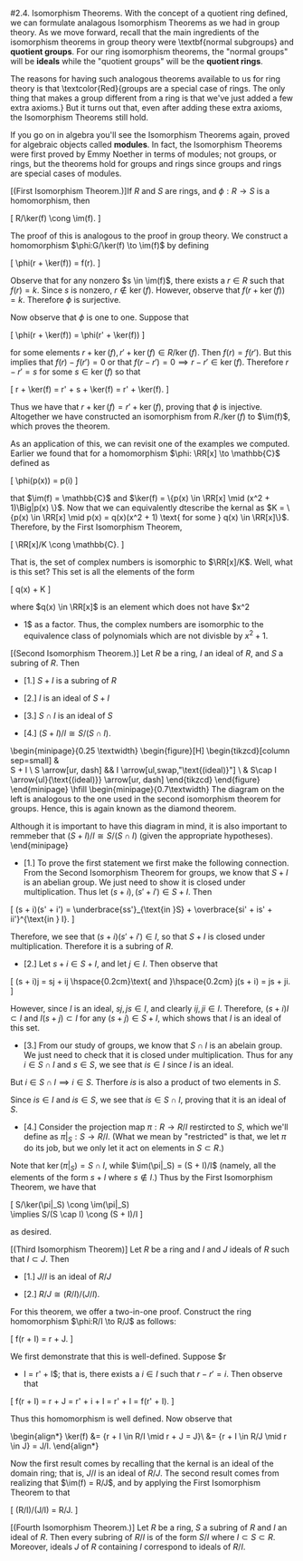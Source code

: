 #2.4. Isomorphism Theorems.
With the concept of a quotient ring defined, we can formulate
analagous Isomorphism Theorems as we had in group theory. As
we move forward, recall that the main ingredients of the
isomorphism theorems in group theory were \textbf{normal
subgroups} and **quotient groups**. For our ring
isomorphism theorems, the "normal groups" will be
**ideals** while the "quotient groups" will be the
**quotient rings**. 

The reasons for having such analogous theorems available to us
for ring theory is that \textcolor{Red}{groups are a
special case of rings. The only thing that makes a group
different from a ring
is that we've just added a few extra axioms.} But it turns out
that, even after adding these extra axioms, the Isomorphism
Theorems still hold. 

If you go on in algebra you'll see the Isomorphism Theorems
again, proved for algebraic objects called **modules**. In
fact, the Isomorphism Theorems were first proved by Emmy
Noether in terms of modules; not groups, or rings, but the
theorems hold for groups and rings since
groups and rings are special cases of modules.


<span style="display:block" class="theorem">[(First Isomorphism Theorem.)]If $R$ and $S$ are rings, and $\phi: R \to S$ is a
homomorphism, then 

\[
R/\ker(f) \cong \im(f).
\]

</span>


<span style="display:block" class="proof">
The proof of this is analogous to the proof in group
theory. We construct a homomorphism $\phi:G/\ker(f) \to
\im(f)$ by defining 

\[
\phi(r + \ker(f)) = f(r).
\]

Observe that for any nonzero $s \in \im(f)$, there exists
a $r \in R$ such that $f(r) = k$. Since $s$ is nonzero, $r
\not\in \ker(f)$. However, observe that $f(r + \ker(f))
= k$. Therefore $\phi$ is surjective. 

Now observe that $\phi$ is one to one. Suppose that 

\[ 
\phi(r + \ker(f)) = \phi(r' + \ker(f))
\]

for some elements $r + \ker(f), r' + \ker(f) \in
R/\ker(f)$. Then $f(r) = f(r')$. But this implies that 
$f(r) - f(r') = 0$ or that $f(r - r')
= 0 \implies r-r' \in \ker(f)$. Therefore $r - r' = s$ for
some $s \in \ker(f)$ so that 

\[
r + \ker(f) = r' + s + \ker(f) = r' + \ker(f).
\]

Thus we have that $r + \ker(f) = r' + \ker(f)$, proving
that $\phi$ is injective. Altogether we have constructed
an isomorphism from $R./\ker(f)$ to $\im(f)$, which proves
the theorem.
</span>

As an application of this, we can revisit one of the examples
we computed. Earlier we found that for a homomorphism $\phi:
\RR[x] \to \mathbb{C}$ defined as 

\[
\phi(p(x)) = p(i)
\]

that $\im(f) = \mathbb{C}$ and $\ker(f) = \{p(x) \in \RR[x]
\mid (x^2 + 1)\Big|p(x) \}$. Now that we can equivalently
dtescribe the kernal as $K = \{p(x) \in \RR[x] \mid p(x) =
q(x)(x^2 + 1) \text{ for some } q(x) \in \RR[x]\}$. Therefore,
by the First Isomorphism Theorem,

\[
\RR[x]/K \cong \mathbb{C}.
\]

That is, the set of complex numbers is isomorphic to
$\RR[x]/K$. Well, what is this set? This set is all the
elements of the form 

\[
q(x) + K 
\]

where $q(x) \in \RR[x]$ is an element which does not have $x^2
+ 1$ as a factor. Thus, the complex numbers are isomorphic to
the equivalence class of polynomials which are not divisble by
$x^2 + 1$.


<span style="display:block" class="theorem">[(Second Isomorphism Theorem.)]
Let $R$ be a ring, $I$ an ideal of $R$, and $S$ a subring
of $R$. Then 

* [1.] $S + I$ is a subring of $R$ 


* [2.] $I$ is an ideal of $S + I$


* [3.] $S \cap I$ is an ideal of $S$


* [4.] $(S + I)/I \cong S/(S \cap I)$.



</span>

\begin{minipage}{0.25 \textwidth}
\begin{figure}[H]
\begin{tikzcd}[column sep=small] 
&  
S + I
\\
S 
\arrow[ur, dash]
&&
I
\arrow[ul,swap,"\text{(ideal)}"]
\\
&
S\cap I 
\arrow{ul}{\text{(ideal)}}
\arrow[ur, dash]
\end{tikzcd}
\end{figure}
\end{minipage} \hfill
\begin{minipage}{0.7\textwidth}
The diagram on the left is analogous to the one used in
the second isomorphism theorem for groups. Hence, this is
again known as the diamond theorem. 

Although it is
important to have this diagram in mind, it is also
important to remmeber that $(S + I)/I \cong S/(S\cap I)$
(given the appropriate hypotheses).
\end{minipage}  


<span style="display:block" class="proof">

* [1.] To prove the first statement we first make
the following connection. From the Second Isomorphism
Theorem for groups, we know that $S + I$ is an abelian
group. We just need to show it is closed under
multiplication. Thus let $(s + i), (s' + i') \in S +
I$. Then 

\[
(s + i)(s' + i') = \underbrace{ss'}_{\text{in }S} + \overbrace{si' + is' + ii'}^{\text{in } I}.
\]

Therefore, we see that $(s + i)(s' + i') \in I$, so
that $S + I$ is closed under multiplication. Therefore
it is a subring of $R$. 



* [2.] Let $s + i \in S + I$, and let $j \in I$. Then observe that 

\[
(s + i)j = sj + ij \hspace{0.2cm}\text{ and }\hspace{0.2cm} j(s + i) = js + ji.
\]

However, since $I$ is an ideal, $sj, js \in I$, and
clearly $ij, ji \in I$. Therefore, $(s + i)I \subset
I$ and $I(s + j) \subset I$ for any $(s + j) \in S +
I$, which shows that $I$ is an ideal of this set.



* [3.] From our study of groups, we know that $S
\cap I$ is an abelain group. We just need to check
that it is closed under multiplication. Thus for any
$i \in S \cap I$ and $s \in S$, we see that $is \in I$
since $I$ is an ideal. 

But $i \in S \cap I \implies i
\in S$. Therfore $is$ is also a product of two
elements in $S$.

Since $is \in I$ and $is \in S$, we see that $is \in S
\cap I$, proving that it is an ideal of $S$.



* [4.] Consider the projection map $\pi: R \to R/I$
restircted to $S$, which we'll define as $\pi|_S : S
\to R/I$. (What we mean by "restricted" is that, we
let $\pi$ do its job, but we only let it act on
elements in $S \subset R$.)

Note that $\ker(\pi|_S) = S \cap I$, while
$\im(\pi|_S) = (S + I)/I$ (namely, all the elements of
the form $s + I$ where $s \not\in I$.) Thus by the
First Isomorphism Theorem, we have that 

\[
S/\ker(\pi|_S) \cong \im(\pi|_S)  
\implies S/(S \cap I) \cong (S + I)/I 
\]

as desired.



</span>


<span style="display:block" class="theorem">[(Third Isomorphism Theorem)]
Let $R$ be a ring and $I$ and $J$ ideals of $R$ such
that $I \subset J$. Then 

* [1.] $J/I$ is an ideal of $R/J$ 


* [2.] $R/J \cong (R/I)/(J/I)$. 



</span>


<span style="display:block" class="proof">
For this theorem, we offer a two-in-one proof. 
Construct the ring homomorphism $\phi:R/I \to R/J$ as
follows: 

\[
f(r + I) = r + J.
\]

We first demonstrate that this is well-defined. Suppose $r
+ I = r' + I$; that is, there exists a $i \in I$ such that
$r - r' = i$. Then observe that 

\[
f(r + I) = r + J = r' + i + I = r' + I = f(r' + I).
\]

Thus this homomorphism is well defined. Now observe that 

\begin{align*}
\ker(f) &= \{r + I \in R/I \mid r + J = J\}\\ 
&= \{r + I \in R/J \mid r \in J\} = J/I.
\end{align*}

Now the first result comes by recalling that the kernal is
an ideal of the domain ring; that is, $J/I$ is an ideal of
$R/J$. The second result comes from realizing that $\im(f)
= R/J$, and by applying the First Isomorphism Theorem to
that 

\[
(R/I)/(J/I) = R/J.
\]

</span>


<span style="display:block" class="theorem">[(Fourth Isomorphism Theorem.)]
Let $R$ be a ring, $S$ a subring of $R$ and $I$ an ideal of $R$. Then every
subring of $R/I$ is of the form $S/I$ where $I \subset S
\subset R$. Moreover, ideals $J$ of $R$ containing $I$
correspond to ideals of $R/I$.
</span>




<script src="../../mathjax_helper.js"></script>